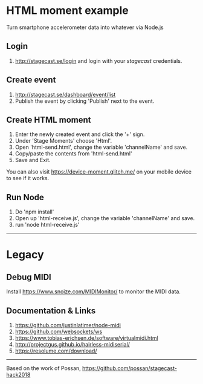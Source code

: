 # HTML moment example

Turn smartphone accelerometer data into whatever via Node.js

## Login

1. http://stagecast.se/login and login with your _stagecast_ credentials.

## Create event

1. http://stagecast.se/dashboard/event/list
2. Publish the event by clicking 'Publish' next to the event.

## Create HTML moment

1. Enter the newly created event and click the '+' sign.
2. Under 'Stage Moments' choose 'Html'.
3. Open 'html-send.html', change the variable 'channelName' and save.
4. Copy/paste the contents from 'html-send.html'
5. Save and Exit.

You can also visit https://device-moment.glitch.me/ on your mobile device to see if it works.

## Run Node

1. Do 'npm install'
2. Open up 'html-receive.js', change the variable 'channelName' and save.
3. run 'node html-receive.js'

---

# Legacy

## Debug MIDI

Install https://www.snoize.com/MIDIMonitor/ to monitor the MIDI data.

## Documentation & Links

1. https://github.com/justinlatimer/node-midi
2. https://github.com/websockets/ws
3. https://www.tobias-erichsen.de/software/virtualmidi.html
4. http://projectgus.github.io/hairless-midiserial/
5. https://resolume.com/download/

---

Based on the work of Possan, https://github.com/possan/stagecast-hack2018
